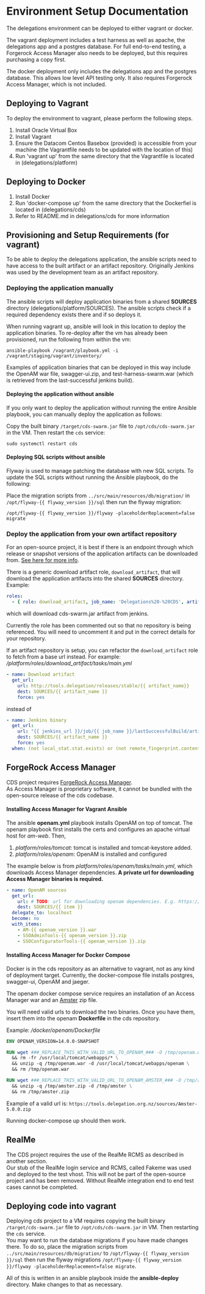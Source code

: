# Environment Setup Documentation

The delegations environment can be deployed to either vagrant or docker.

The vagrant deployment includes a test harness as well as apache, the delegations app and a postgres database. For full end-to-end testing, a Forgerock Access Manager also needs to be deployed, but this requires purchasing a copy first.

The docker deployment only includes the delegations app and the postgres database. This allows low level API testing only. It also requires Forgerock Access Manager, which is not included.


## Deploying to Vagrant

To deploy the environment to vagrant, please perform the following steps.

1. Install Oracle Virtual Box
2. Install Vagrant
3. Ensure the Datacom Centos Basebox (provided) is accessible from your machine (the Vagrantfile needs to be updated with the location of this)
4. Run 'vagrant up' from the same directory that the Vagrantfile is located in (delegations/platform)


## Deploying to Docker

1. Install Docker
2. Run 'docker-compose up' from the same directory that the Dockerfiel is located in (delegations/cds)
3. Refer to README.md in delegations/cds for more information





## Provisioning and Setup Requirements (for vagrant)

To be able to deploy the delegations application, the ansible scripts need to have access to the built artifact or an artifact repository. Originally Jenkins was used by the development team as an artifact repository.


### Deploying the application manually

The ansible scripts will deploy application binaries from a shared **SOURCES** directory (delegations/platform/SOURCES). The ansible scripts check if a required dependency exists there and if so deploys it.

When running vagrant up, ansible will look in this location to deploy the application binaries. To re-deploy after the vm has already been provisioned, run the following from within the vm:

```
ansible-playbook /vagrant/playbook.yml -i /vagrant/staging/vagrant/inventory/
```

Examples of application binaries that can be deployed in this way include the OpenAM war file, swagger-ui.zip, and test-harness-swarm.war (which is retrieved from the last-successful jenkins build).

#### Deploying the application without ansible

If you only want to deploy the application without running the entire Ansible playbook, you can manually deploy the application as follows:

Copy the built binary `/target/cds-swarm.jar` file to `/opt/cds/cds-swarm.jar` in the VM. Then restart the `cds` service:

`sudo systemctl restart cds`

#### Deploying SQL scripts without ansible

Flyway is used to manage patching the database with new SQL scripts. To update the SQL scripts without running the Ansible playbook, do the following:

Place the migration scripts from `../src/main/resources/db/migration/` in `/opt/flyway-{{ flyway_version }}/sql` then run the flyway migration:

`/opt/flyway-{{ flyway_version }}/flyway -placeholderReplacement=false migrate`   


### Deploy the application from your own artifact repository

For an open-source project, it is best if there is an endpoint through which release or snapshot versions of the application artifacts can be downloaded from. [See here for more info](https://blog.sonatype.com/2009/04/what-is-a-repository/). 

There is a generic download artifact role, `download_artifact`, that will download the application artifacts into the shared **SOURCES** directory.   
Example:   

```YAML
roles:
  - { role: download_artifact, job_name: 'Delegations%20-%20CDS', artifact_name: 'cds-swarm.jar' }
```

which will download cds-swarm.jar artifact from jenkins.   

Currently the role has been commented out so that no repository is being referenced. You will need to uncomment it and put in the correct details for your repository. 

If an artifact repository is setup, you can refactor the `download_artifact` role to fetch from a base url instead. For example: */platform/roles/download_artifact/tasks/main.yml*   

```YAML
- name: Download artifact
  get_url:
    url: http://tools.delegation/releases/stable/{{ artifact_name}}
    dest: SOURCES/{{ artifact_name }}
    force: yes
```

instead of

```YAML
- name: Jenkins binary
  get_url:
    url: "{{ jenkins_url }}/job/{{ job_name }}/lastSuccessfulBuild/artifact/target/{{ artifact_name }}"
    dest: SOURCES/{{ artifact_name }}
    force: yes
  when: (not local_stat.stat.exists) or (not remote_fingerprint.content | search(local_stat.stat.md5))
```

## ForgeRock Access Manager

CDS project requires [ForgeRock Access Manager](https://www.forgerock.com/platform/access-management).   
As Access Manager is proprietary software, it cannot be bundled with the open-source release of the cds codebase.   

#### Installing Access Manager for Vagrant Ansible

The ansible **openam.yml** playbook installs OpenAM on top of tomcat.
The openam playbook first installs the certs and configures an apache virtual host for *am-web*. Then,

1. *platform/roles/tomcat*: tomcat is installed and tomcat-keystore added.
2. *platform/roles/openam*: OpenAM is installed and configured


The example below is from *platform/roles/openam/tasks/main.yml*, which downloads Access Manager dependencies. **A private url for downloading Access Manager binaries is required.**

```YAML
- name: OpenAM sources
  get_url:
    url: # TODO: url for downloading openam dependencies. E.g. https://tools.example/sources/{{ item }}
    dest: SOURCES/{{ item }}
  delegate_to: localhost
  become: no
  with_items:
    - AM-{{ openam_version }}.war
    - SSOAdminTools-{{ openam_version }}.zip
    - SSOConfiguratorTools-{{ openam_version }}.zip
```

#### Installing Access Manager for Docker Compose

Docker is in the cds repository as an alternative to vagrant, not as any kind of deployment target. Currently, the docker-compose file installs postgres, swagger-ui, OpenAM and jaeger.

The openam docker compose service requires an installation of an Access Manager war and an [Amster](https://backstage.forgerock.com/docs/amster/5/user-guide/) zip file.

You will need valid urls to download the two binaries. Once you have them, insert them into the openam **Dockerfile** in the cds repository.

Example: */docker/openam/Dockerfile*   

```Dockerfile
ENV OPENAM_VERSION=14.0.0-SNAPSHOT

RUN wget ###_REPLACE_THIS_WITH_VALID_URL_TO_OPENAM_### -O /tmp/openam.war \
  && rm -fr /usr/local/tomcat/webapps/* \
  && unzip -q /tmp/openam.war -d /usr/local/tomcat/webapps/openam \
  && rm /tmp/openam.war

RUN wget ###_REPLACE_THIS_WITH_VALID_URL_TO_OPENAM_AMSTER_### -O /tmp/amster.zip \
  && unzip -q /tmp/amster.zip -d /tmp/amster \
  && rm /tmp/amster.zip
```

Example of a valid url is: `https://tools.delegation.org.nz/sources/Amster-5.0.0.zip`

Running docker-compose up should then work.

## RealMe

The CDS project requires the use of the RealMe RCMS as described in another section.  
Our stub of the RealMe login service and RCMS, called Fakeme was used and deployed to the test vhost. This will not be part of the open-source project and has been removed. Without RealMe integration end to end test cases cannot be completed.

## Deploying code into vagrant

Deploying cds project to a VM requires copying the built binary `/target/cds-swarm.jar` file to `/opt/cds/cds-swarm.jar` in VM. Then restarting the `cds` service.  
You may want to run the database migrations if you have made changes there. To do so, place the migration scripts from `../src/main/resources/db/migration/` to `/opt/flyway-{{ flyway_version }}/sql` then run the flyway migrations `/opt/flyway-{{ flyway_version }}/flyway -placeholderReplacement=false migrate`.  

All of this is written in an ansible playbook inside the **ansible-deploy** directory. Make changes to that as necessary.
